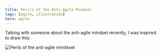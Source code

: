 ```yaml
---
title: Perils of the Anti-Agile Mindset
tags: [agile, illustration]
hero: agile
---
```


Talking with someone about the anti-agile mindset recently, I was inspired to
draw this:

<img src="/assets/img/posts/perils-of-the-anti-agile-mindset/perils-bw-lofi.png" class="img-responsive" alt="Perils of the anti-agile mindeset" />
